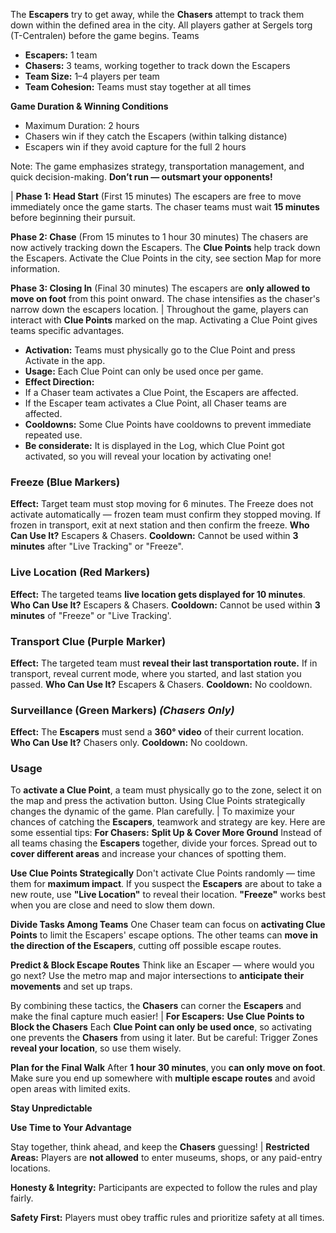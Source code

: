 The **Escapers** try to get away, while the **Chasers** attempt to track them down within the defined area in the city.
All players gather at Sergels torg (T-Centralen) before the game begins.
Teams
- **Escapers:** 1 team
- **Chasers:** 3 teams, working together to track down the Escapers
- **Team Size:** 1–4 players per team
- **Team Cohesion:** Teams must stay together at all times

**Game Duration & Winning Conditions**
- Maximum Duration: 2 hours
- Chasers win if they catch the Escapers (within talking distance)
- Escapers win if they avoid capture for the full 2 hours

Note: The game emphasizes strategy, transportation management, and quick decision-making. **Don’t run — outsmart your opponents!**

|
**Phase 1: Head Start** (First 15 minutes)
The escapers are free to move immediately once the game starts.
The chaser teams must wait **15 minutes** before beginning their pursuit.

**Phase 2: Chase** (From 15 minutes to 1 hour 30 minutes)
The chasers are now actively tracking down the Escapers.
The **Clue Points** help track down the Escapers. Activate the Clue Points in the city, see section Map for more information.

**Phase 3: Closing In** (Final 30 minutes)
The escapers are **only allowed to move on foot** from this point onward.
The chase intensifies as the chaser's narrow down the escapers location.
|
Throughout the game, players can interact with **Clue Points** marked on the map. Activating a Clue Point gives teams specific advantages.
- **Activation:** Teams must physically go to the Clue Point and press Activate in the app.
- **Usage:** Each Clue Point can only be used once per game.
- **Effect Direction:**
-   If a Chaser team activates a Clue Point, the Escapers are affected.
-   If the Escaper team activates a Clue Point, all Chaser teams are affected.
- **Cooldowns:** Some Clue Points have cooldowns to prevent immediate repeated use.
- **Be considerate:** It is displayed in the Log, which Clue Point got activated, so you will reveal your location by activating one! 

### **Freeze (Blue Markers)**
**Effect:** Target team must stop moving for 6 minutes. The Freeze does not activate automatically — frozen team must confirm they stopped moving. If frozen in transport, exit at next station and then confirm the freeze.
**Who Can Use It?** Escapers & Chasers.
**Cooldown:** Cannot be used within **3 minutes** after "Live Tracking" or "Freeze".

### **Live Location (Red Markers)**
**Effect:** The targeted teams **live location gets displayed for 10 minutes**.
**Who Can Use It?** Escapers & Chasers.
**Cooldown:** Cannot be used within **3 minutes** of "Freeze" or "Live Tracking'.

### **Transport Clue (Purple Marker)**
**Effect:** The targeted team must **reveal their last transportation route.** If in transport, reveal current mode, where you started, and last station you passed.
**Who Can Use It?** Escapers & Chasers.
**Cooldown:** No cooldown.

### **Surveillance (Green Markers)** *(Chasers Only)*
**Effect:** The **Escapers** must send a **360° video** of their current location.
**Who Can Use It?** Chasers only.
**Cooldown:** No cooldown. 


### **Usage**
To **activate a Clue Point**, a team must physically go to the zone, select it on the map and press the activation button.
Using Clue Points strategically changes the dynamic of the game. Plan carefully.
|
To maximize your chances of catching the **Escapers**, teamwork and strategy are key. Here are some essential tips:
**For Chasers:**
**Split Up & Cover More Ground**
Instead of all teams chasing the **Escapers** together, divide your forces.
Spread out to **cover different areas** and increase your chances of spotting them.

**Use Clue Points Strategically**
Don't activate Clue Points randomly — time them for **maximum impact**.
If you suspect the **Escapers** are about to take a new route, use **"Live Location"** to reveal their location.
**"Freeze"** works best when you are close and need to slow them down.

**Divide Tasks Among Teams**
One Chaser team can focus on **activating Clue Points** to limit the Escapers' escape options.
The other teams can **move in the direction of the Escapers**, cutting off possible escape routes.

**Predict & Block Escape Routes**
Think like an Escaper — where would you go next?
Use the metro map and major intersections to **anticipate their movements** and set up traps.

By combining these tactics, the **Chasers** can corner the **Escapers** and make the final capture much easier!
|
**For Escapers:**
**Use Clue Points to Block the Chasers**
Each **Clue Point can only be used once**, so activating one prevents the **Chasers** from using it later.
But be careful: Trigger Zones **reveal your location**, so use them wisely.

**Plan for the Final Walk**
After **1 hour 30 minutes**, you **can only move on foot**.
Make sure you end up somewhere with **multiple escape routes** and avoid open areas with limited exits.

**Stay Unpredictable**

**Use Time to Your Advantage**

Stay together, think ahead, and keep the **Chasers** guessing!
|
**Restricted Areas:** Players are **not allowed** to enter museums, shops, or any paid-entry locations.

**Honesty & Integrity:** Participants are expected to follow the rules and play fairly.

**Safety First:** Players must obey traffic rules and prioritize safety at all times.
